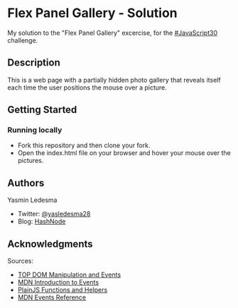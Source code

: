 # Flex Panel Gallery - Solution

My solution to the "Flex Panel Gallery" excercise, for the [#JavaScript30](https://javascript30.com/) challenge.

## Description

This is a web page with a partially hidden photo gallery that reveals itself each time the user positions the mouse over a picture.

## Getting Started

### Running locally

* Fork this repository and then clone your fork.
* Open the index.html file on your browser and hover your mouse over the pictures.
## Authors

Yasmin Ledesma 
  * Twitter: [@yasledesma28](https://twitter.com/yasledesma28)
  * Blog: [HashNode](https://hashnode.com/@YasminLedesma)

## Acknowledgments

Sources:
* [TOP DOM Manipulation and Events](https://www.theodinproject.com/paths/foundations/courses/foundations/lessons/dom-manipulation-and-events)
* [MDN Introduction to Events](https://developer.mozilla.org/en-US/docs/Learn/JavaScript/Building_blocks/Events)
* [PlainJS Functions and Helpers](https://plainjs.com/javascript/?pagi=2)
* [MDN Events Reference](https://developer.mozilla.org/es/docs/Web/Events)
